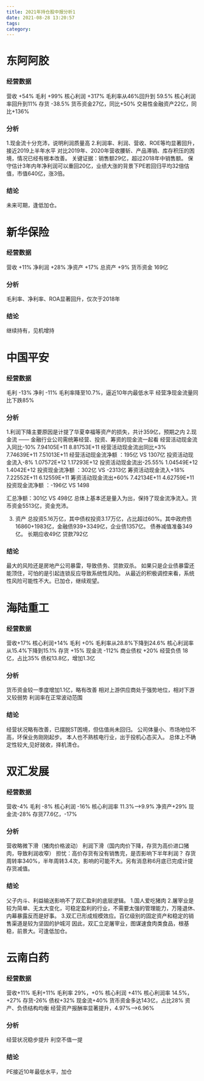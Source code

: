 ```yaml
---
title: 2021年持仓股中报分析1
date: 2021-08-28 13:20:57
tags:
category:
---
```

# 东阿阿胶
### 经营数据
营收 +54%
毛利 +99%
核心利润 +317%
毛利率从46%回升到 59.5%
核心利润率回升到11%
存货 -38.5%
货币资金27亿，同比+50%
交易性金融资产22亿，同比+136%

### 分析
1.现金流十分充沛，说明利润质量高
2.利润率、利润、营收、ROE等均显著回升，接近2019上半年水平
对比2019年、2020年营收腰斩、产品滞销、库存积压的困境，情况已经有根本改善。
关键证据：销售额29亿，超过2018年中销售额。
保守估计3年内年净利润可以重回20亿，业绩大涨的背景下PE若回归平均32倍估值，市值640亿，涨3倍。

### 结论
未来可期，逢低加仓。

# 新华保险
### 经营数据
营收 +11%
净利润 +28%
净资产 +17%
总资产 +9%
货币资金 169亿

### 分析
毛利率、净利率、ROA显著回升，仅次于2018年

### 结论
继续持有，见机增持

# 中国平安
### 经营数据
毛利 -13%
净利 -11%
毛利率降至10.7%，逼近10年内最低水平
经营净现金流量同比下跌85%

### 分析
1.利润下降主要原因是计提了华夏幸福等资产的损失，共计359亿，预期之内
2.现金流 —— 金融行业公司需统筹经营、投资、筹资的现金流一起看 
经营活动现金流入同比-10% 	7.94105E+11	8.81753E+11
经营活动现金流出同比+3% 	7.74639E+11	7.51013E+11
经营活动现金流净额 ：195亿 VS 1307亿
投资活动现金流入-8%		1.07572E+12	1.17293E+12
投资活动现金流出-25.55%	1.04549E+12	1.4042E+12
投资现金流净额 ：302亿 VS -2313亿
筹资活动现金流入+18%	7.22552E+11	6.12559E+11
筹资活动现金流出+60%	7.42134E+11	4.62759E+11
投资现金流净额 ：-196亿 VS 1498

汇总净额：301亿 VS 498亿
总体上基本还是量入为出，保持了现金流净流入。货币资金5513亿，资金充沛。

3. 资产
总投资5.16万亿，其中债权投资3.17万亿，占比超过60%。其中政府债16860+1983亿，金融债939+3349亿，企业债1357亿。
债券减值准备349亿。
长期应收49亿
贷款792亿

### 结论
最大的风险还是房地产公司暴雷，导致债务、贷款双杀。
如果只是企业债暴雷还能顶住，可怕的是引起连锁反应导致系统性风险。
从最近的积极调控来看，系统性风险可能性不大。已加仓，继续观望。

# 海陆重工
### 经营数据
营收+17%
核心利润+14%
毛利 +0%
毛利率从28.8%下降到24.6%
核心利润率从15.4%下降到15.1%
存货 +15%
现金流 -112%
商业债权 +20%
经营负债 18亿，占比35%
债权13.8亿，增加1.3亿


### 分析
货币资金较一季度增加1.1亿，略有改善
相对上游供应商处于强势地位，相对下游又较弱势
利润率在正常波动范围

### 结论
经营状况略有改善，已摆脱ST困境，但估值尚未回归。
公司体量小、市场地位不高，环保业务刚刚起步。
本人也不熟核电行业，出于投机心态买入。
总体上不确定性较大,见好就收，择机清仓。

# 双汇发展
### 经营数据
营收-4%
毛利 -8%
核心利润 -16%
核心利润率 11.3%——>9.9%
净资产+29%
现金流-28%
存货77.6亿，-17%

### 分析
营收略微下滑（猪肉价格波动）
利润下滑（国内肉价下降，存货为高价进口猪肉，导致利润收窄）
担忧：高价存货有没有销售完，是否影响下半年利润？
存货周转率340%，半年周转3.4次，影响的可能不大。另有消息称6月底已完成计提存货减值。

### 结论
父子内斗、利益输送影响不了双汇盈利的底层逻辑。
1.国人爱吃猪肉
2.屠宰业是较为简单、无太大变化，可稳定盈利的行业，不需要太强的管理能力，万隆退休、内幕暴露反而是好事。
3.双汇已形成规模效应。百亿级别的固定资产和稳定的销售渠道是较为坚固的护城河
因此，双汇立足屠宰业，图谋速食肉类食品，根基稳，前景大。可逢低加仓。

# 云南白药
### 经营数据
营收+11%
毛利+11%
毛利率 29%，+0%
核心利润 +41%
核心利润率 14.5%，+27%
存货-26%
债权+32%
现金流+40%
货币资金多达143亿，占比28%
资产、负债结构均衡
经营资产报酬率显著提升，4.97%——>6.96%

### 分析
经营状况稳步提升
利空不值一提

### 结论
PE接近10年最低水平，加仓

